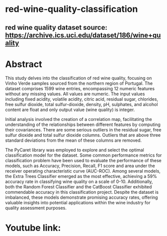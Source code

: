 # red-wine-quality-classification
## red wine quality dataset source: https://archive.ics.uci.edu/dataset/186/wine+quality 

# Abstract
This study delves into the classification of red wine quality, focusing on Vinho Verde samples sourced from the northern region of Portugal. The dataset comprises 1599 wine entries, encompassing 12 numeric features without any missing values. All values are numeric. The input values including fixed acidity, volatile acidity, citric acid, residual sugar, chlorides, free sulfur dioxide, total sulfur-dioxide, density, pH, sulphates, and alcohol content are float and only output value (wine quality) is integer. 

Initial analysis involved the creation of a correlation map, facilitating the understanding of the relationships between different features by computing their covariances. There are some serious outliers in the residual sugar, free sulfur dioxide and total sulfur dioxide columns. Outliers that are above three standard deviations from the mean of these columns are removed.

The PyCaret library was employed to explore and select the optimal classification model for the dataset. Some common performance metrics for classification problem have been used to evaluate the performance of these models, such as Accuracy, Precision, Recall, F1 score and area under the receiver operating characteristic curve (AUC-ROC). Among several models, the Extra Trees Classifier emerged as the most effective, achieving a 59% accuracy rate in classifying wine quality on a scale of 0-10. Additionally, both the Random Forest Classifier and the CatBoost Classifier exhibited commendable accuracy in this classification project. Despite the dataset is imbalanced, these models demonstrate promising accuracy rates, offering valuable insights into potential applications within the wine industry for quality assessment purposes.

# Youtube link: 
